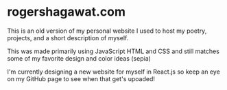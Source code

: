 # rogershagawat.com
This is an old version of my personal website I used to host my poetry, projects, and a short description of myself.

This was made primarily using JavaScript HTML and CSS and still matches some of my favorite design and color ideas (sepia)

I'm currently designing a new website for myself in React.js so keep an eye on my GitHub page to see when that get's upoaded!
